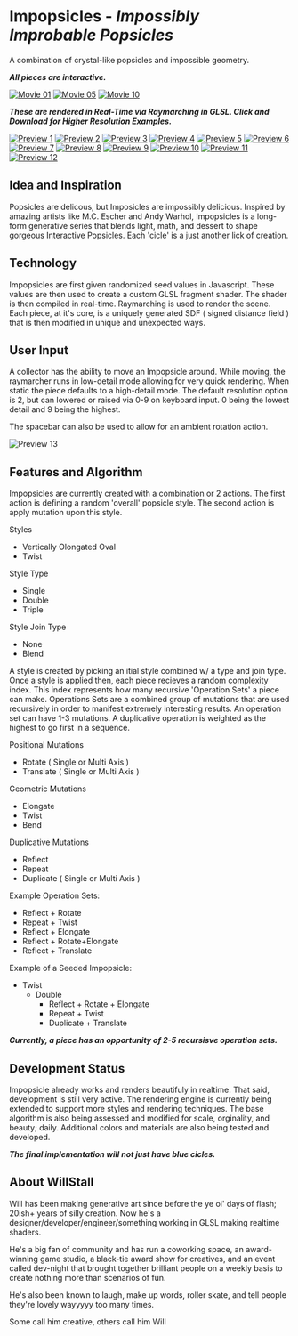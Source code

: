 # **Impopsicles** - *Impossibly Improbable Popsicles*
A combination of crystal-like popsicles and impossible geometry.

***All pieces are interactive.***

[![Movie 01](./videos/01.gif)](./videos/01.mp4)
[![Movie 05](./videos/05.gif)](./videos/05.mp4)
[![Movie 10](./videos/10.gif)](./videos/10.mp4)

***These are rendered in Real-Time via Raymarching in GLSL. Click and Download for Higher Resolution Examples.***

[![Preview 1](./thumbnails/01_thumb.png)](./full/01.png)
[![Preview 2](./thumbnails/02_thumb.png)](./full/02.png)
[![Preview 3](./thumbnails/03_thumb.png)](./full/03.png)
[![Preview 4](./thumbnails/04_thumb.png)](./full/04.png)
[![Preview 5](./thumbnails/05_thumb.png)](./full/05.png)
[![Preview 6](./thumbnails/06_thumb.png)](./full/06.png)
[![Preview 7](./thumbnails/07_thumb.png)](./full/07.png)
[![Preview 8](./thumbnails/08_thumb.png)](./full/08.png)
[![Preview 9](./thumbnails/09_thumb.png)](./full/09.png)
[![Preview 10](./thumbnails/10_thumb.png)](./full/10.png)
[![Preview 11](./thumbnails/11_thumb.png)](./full/11.png)
[![Preview 12](./thumbnails/12_thumb.png)](./full/12.png)

## Idea and Inspiration
Popsicles are delicous, but Imposicles are impossibly delicious. Inspired by amazing artists like M.C. Escher and Andy Warhol, Impopsicles is a long-form generative series that blends light, math, and dessert to shape gorgeous Interactive Popsicles. Each 'cicle' is a just another lick of creation.

## Technology
Impopsicles are first given randomized seed values in Javascript. These values are then used to create a custom GLSL fragment shader. The shader is then compiled in real-time. Raymarching is used to render the scene. Each piece, at it's core, is a uniquely generated SDF ( signed distance field ) that is then modified in unique and unexpected ways.

## User Input
A collector has the ability to move an Impopsicle around. While moving, the raymarcher runs in low-detail mode allowing for very quick rendering. When static the piece defaults to a high-detail mode. The default resolution option is 2, but can lowered or raised via 0-9 on keyboard input. 0 being the lowest detail and 9 being the highest.

The spacebar can also be used to allow for an ambient rotation action.

![Preview 13](./full/13.png)

## Features and Algorithm

Impopsicles are currently created with a combination or 2 actions. The first action is defining a random 'overall' popsicle style. The second action is apply mutation upon this style.

Styles
  - Vertically Olongated Oval
  - Twist

Style Type
  - Single
  - Double
  - Triple

Style Join Type
  - None
  - Blend

A style is created by picking an itial style combined w/ a type and join type. Once a style is applied then, each piece recieves a random complexity index. This index represents how many recursive 'Operation Sets' a piece can make. Operations Sets are a combined group of mutations that are used recursively in order to manifest extremely interesting results. An operation set can have 1-3 mutations. A duplicative operation is weighted as the highest to go first in a sequence.

Positional Mutations
  - Rotate ( Single or Multi Axis )
  - Translate ( Single or Multi Axis )

Geometric Mutations
  - Elongate
  - Twist
  - Bend

Duplicative Mutations
  - Reflect
  - Repeat
  - Duplicate ( Single or Multi Axis )

Example Operation Sets:
  - Reflect + Rotate
  - Repeat + Twist
  - Reflect + Elongate
  - Reflect + Rotate+Elongate
  - Reflect + Translate

Example of a Seeded Impopsicle:
  - Twist
    - Double
      - Reflect + Rotate + Elongate
      - Repeat + Twist
      - Duplicate + Translate

***Currently, a piece has an opportunity of 2-5 recursisve operation sets.***

## Development Status
Impopsicle already works and renders beautifuly in realtime. That said, development is still very active. The rendering engine is currently being extended to support more styles and rendering techniques. The base algorithm is also being assessed and modified for scale, orginality, and beauty; daily. Additional colors and materials are also being tested and developed.

***The final implementation will not just have blue cicles.***

## About WillStall
Will has been making generative art since before the ye ol' days of flash; 20ish+ years of silly creation. Now he's a designer/developer/engineer/something working in GLSL making realtime shaders.

He's a big fan of community and has run a coworking space, an award-winning game studio, a black-tie award show for creatives, and an event called dev-night that brought together brilliant people on a weekly basis to create nothing more than scenarios of fun.

He's also been known to laugh, make up words, roller skate, and tell people they're lovely wayyyyy too many times.

Some call him creative, others call him Will


